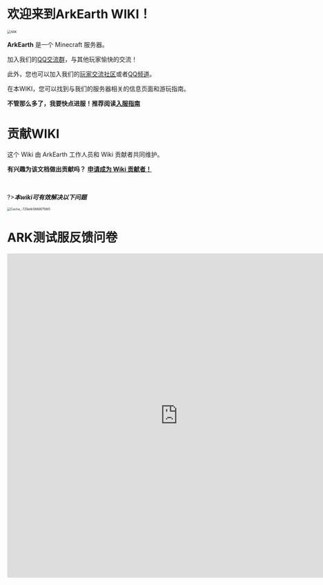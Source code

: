 # 欢迎来到ArkEarth WIKI！

<img src="https://img-cdn.yvmou.cn/pigo/202412161851116.png" alt="ARK" style="zoom:50%;" />

**ArkEarth** 是一个 Minecraft 服务器。

加入我们的[QQ交流群](https://qm.qq.com/q/4RlXpBdwAM)，与其他玩家愉快的交流！

此外，您也可以加入我们的[玩家交流社区](https://bbs.mcark.icu)或者[QQ频道](https://pd.qq.com/s/72zw08lfl)。

在本WIKI，您可以找到与我们的服务器相关的信息页面和游玩指南。

**不管那么多了，我要快点进服！推荐阅读[入服指南](/教程/入服指南.md)**

# 贡献WIKI

这个 Wiki 由 ArkEarth 工作人员和 Wiki 贡献者共同维护。

**有兴趣为该文档做出贡献吗？** [**申请成为 Wiki 贡献者！**](/WIKI贡献.md)

 <br>


?>***本wiki可有效解决以下问题***

<img src="https://img-cdn.yvmou.cn/pigo/202412182001488.jpg" alt="Cache_-729afb58688756f0" style="zoom:50%;" />

# ARK测试服反馈问卷
<iframe src='https://www.wjx.cn/vm/OgZdbAK.aspx?width=750&source=iframe&s=t' width='789' height='750' frameborder='0' style='overflow:auto'></iframe>